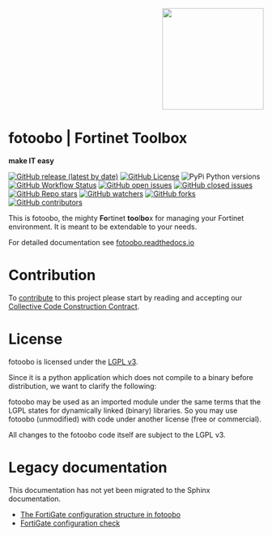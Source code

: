 <p style="text-align: right"><img src=docs/source/fotoobo.png width="200px"></p>

# fotoobo | Fortinet Toolbox
**make IT easy**

[![GitHub release (latest by date)](https://img.shields.io/github/v/release/migros/fotoobo?style=plastic)](https://github.com/migros/fotoobo/releases)
[![GitHub License](https://img.shields.io/github/license/migros/fotoobo?style=plastic)](https://github.com/migros/fotoobo/blob/main/LICENSE)
![PyPi Python versions](https://img.shields.io/pypi/pyversions/fotoobo?style=plastic) \
[![GitHub Workflow Status](https://img.shields.io/github/actions/workflow/status/migros/fotoobo/tests.yaml?label=tests&style=plastic)](https://github.com/migros/fotoobo/actions)
[![GitHub open issues](https://img.shields.io/github/issues-raw/migros/fotoobo?style=plastic)](https://github.com/migros/fotoobo/issues?q=is%3Aissue+is%3Aopen)
[![GitHub closed issues](https://img.shields.io/github/issues-closed-raw/migros/fotoobo?style=plastic)](https://github.com/migros/fotoobo/issues?q=is%3Aissue+is%3Aclosed) \
[![GitHub Repo stars](https://img.shields.io/github/stars/migros/fotoobo?style=plastic)](https://github.com/migros/fotoobo/stargazers)
[![GitHub watchers](https://img.shields.io/github/watchers/migros/fotoobo?style=plastic)](https://github.com/migros/fotoobo/watchers)
[![GitHub forks](https://img.shields.io/github/forks/migros/fotoobo?style=plastic)](https://github.com/migros/fotoobo/forks)
[![GitHub contributors](https://img.shields.io/github/contributors/migros/fotoobo?style=plastic)](https://github.com/migros/fotoobo/graphs/contributors)

This is fotoobo, the mighty **Fo**rtinet **too**l**bo**x for managing your Fortinet environment. It
is meant to be extendable to your needs.

For detailed documentation see [fotoobo.readthedocs.io](https://fotoobo.readthedocs.io/)


# Contribution

To [contribute](CONTRIBUTING.md) to this project please start by reading and accepting our
[Collective Code Construction Contract](https://fotoobo.readthedocs.io/en/latest/developer/c4.html).


# License

fotoobo is licensed under the [LGPL v3](https://www.gnu.org/licenses/lgpl-3.0.html.en).

Since it is a python application which does not compile to a binary before distribution, we want to
clarify the following:

fotoobo may be used as an imported module under the same terms that the LGPL states for dynamically
linked (binary) libraries. So you may use fotoobo (unmodified) with code under another license (free
or commercial).

All changes to the fotoobo code itself are subject to the LGPL v3.

# Legacy documentation

This documentation has not yet been migrated to the Sphinx documentation.

- [The FortiGate configuration structure in fotoobo](docs_legacy/fortinet/fortigate_config.md)
- [FortiGate configuration check](docs_legacy/fortinet/fortigate_config_check.md)
